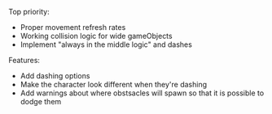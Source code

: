 Top priority:
- Proper movement refresh rates
- Working collision logic for wide gameObjects
- Implement "always in the middle logic" and dashes

Features:
- Add dashing options
- Make the character look different when they're dashing 
- Add warnings about where obstsacles will spawn so that it is possible to dodge them
